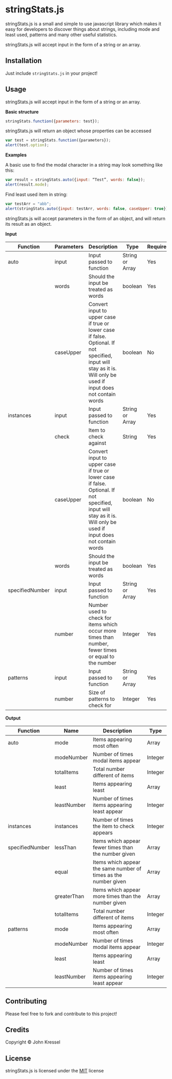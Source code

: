 # stringStats.js

stringStats.js is a small and simple to use javascript library which makes it easy for developers to discover things about strings, including mode and least used, patterns and many other useful statistics. 

stringStats.js will accept input in the form of a string or an array.

## Installation

Just include `stringStats.js` in your project!

## Usage

stringStats.js will accept input in the form of a string or an array. 

**Basic structure**

```javascript
stringStats.function({parameters: test});
```
stringStats.js will return an object whose properties can be accessed

```javascript
var test = stringStats.function({parameters});
alert(test.option);
```

**Examples**

A basic use to find the modal character in a string may look something like this:

```javascript
var result = stringStats.auto({input: “Test”, words: false});
alert(result.mode);
```
Find least used item in string:

```javascript
var testArr = "abb";
alert(stringStats.auto({input: testArr, words: false, caseUpper: true}).least;
```
stringStats.js will accept parameters in the form of an object, and will return its result as an object.

**Input**

Function | Parameters | Description | Type | Required
-------- | ---------- | ----------- | ---- | --------
auto     | input      | Input passed to function | String or Array | Yes
         |  words     | Should the input be treated as words | boolean | Yes
         | caseUpper  | Convert input to upper case if true or lower case if false. Optional. If not specified, input will stay as it is. Will only be used if input does not contain words | boolean | No
instances| input | Input passed to function | String or Array | Yes
         | check | Item to check against | String | Yes
         | caseUpper | Convert input to upper case if true or lower case if false. Optional. If not specified, input will stay as it is. Will only be used if input does not contain words | boolean | No
         | words | Should the input be treated as words | boolean | Yes
specifiedNumber| input | Input passed to function | String or Array | Yes
               | number | Number used to check for items which occur more times than number, fewer times or equal to the number | Integer | Yes
patterns| input | Input passed to function | String or Array | Yes
        | number | Size of patterns to check for | Integer | Yes
        

**Output**

Function | Name | Description | Type 
-------- | ---- | ----------- | ----
auto     | mode | Items appearing most often | Array
         | modeNumber | Number of times modal items appear | Integer
         | totalItems | Total number different of items | Integer
         | least | Items appearing least | Array
         | leastNumber | Number of times items appearing least appear | Integer
instances| instances | Number of times the item to check appears | Integer
specifiedNumber| lessThan | Items which appear fewer times than the number given | Array
               | equal | Items which appear the same number of times as the number given | Array
               | greaterThan | Items which appear more times than the number given | Array
               | totalItems | Total number different of items | Integer
patterns| mode | Items appearing most often | Array
        | modeNumber | Number of times modal items appear | Integer
        | least | Items appearing least | Array
        | leastNumber | Number of times items appearing least appear | Integer


## Contributing

Please feel free to fork and contribute to this project!

## Credits

Copyright © John Kressel

## License
stringStats.js is licensed under the [MIT](https://opensource.org/licenses/MIT) license
